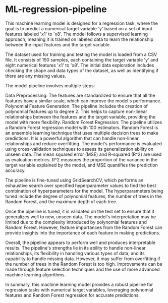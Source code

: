 # ML-regression-pipeline
This machine learning model is designed for a regression task, where the goal is to predict a numerical target variable 'y' based on a set of input features labeled 'x1' to 'x8'. The model follows a supervised learning approach, meaning it is trained on labeled data to learn the relationship between the input features and the target variable.

The dataset used for training and testing the model is loaded from a CSV file. It consists of 150 samples, each containing the target variable 'y' and eight numerical features 'x1' to 'x8'. The initial data exploration includes checking the shape and data types of the dataset, as well as identifying if there are any missing values.

The model pipeline involves multiple steps:

Data Preprocessing: The features are standardized to ensure that all the features have a similar scale, which can improve the model's performance.
Polynomial Feature Generation: The pipeline includes the creation of polynomial features up to degree 2. This helps to capture non-linear relationships between the features and the target variable, providing the model with more flexibility.
Random Forest Regression: The pipeline utilizes a Random Forest regression model with 100 estimators. Random Forest is an ensemble learning technique that uses multiple decision trees to make predictions. It is a powerful algorithm that can handle non-linear relationships and reduce overfitting.
The model's performance is evaluated using cross-validation techniques to assess its generalization ability on unseen data. The mean squared error (MSE) and R-squared (R^2) are used as evaluation metrics. R^2 measures the proportion of the variance in the target variable explained by the model, and MSE quantifies the prediction accuracy.

The pipeline is fine-tuned using GridSearchCV, which performs an exhaustive search over specified hyperparameter values to find the best combination of hyperparameters for the model. The hyperparameters being tuned include the degree of polynomial features, the number of trees in the Random Forest, and the maximum depth of each tree.

Once the pipeline is tuned, it is validated on the test set to ensure that it generalizes well to new, unseen data. The model's interpretation may be limited due to the complexity introduced by polynomial features and Random Forest. However, feature importances from the Random Forest can provide insights into the importance of each feature in making predictions.

Overall, the pipeline appears to perform well and produces interpretable results. The pipeline's strengths lie in its ability to handle non-linear relationships, its flexibility in handling various types of data, and its capability to handle missing data. However, it may suffer from overfitting if the number of trees in the Random Forest is too high. Improvements can be made through feature selection techniques and the use of more advanced machine learning algorithms.

In summary, this machine learning model provides a robust pipeline for regression tasks with numerical target variables, leveraging polynomial features and Random Forest regression for accurate predictions.
